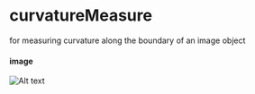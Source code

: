 # curvatureMeasure
for measuring curvature along the boundary of an image object

#### image

![Alt text](https://github.com/alihashmiii/curvatureMeasure/blob/master/for%20ReadMe/image.png])

